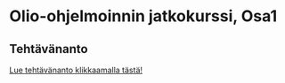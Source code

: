 # Olio-ohjelmoinnin jatkokurssi, Osa1

## Tehtävänanto

[Lue tehtävänanto klikkaamalla tästä!](tehtavananto.md)

